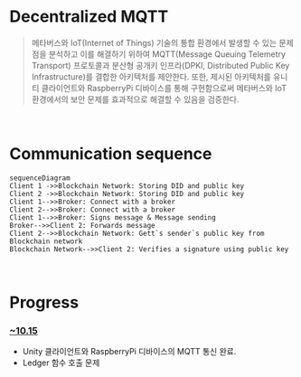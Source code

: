 
# Decentralized MQTT
> 메타버스와 IoT(Internet of Things) 기술의 통합 환경에서 발생할 수 있는 문제점을 분석하고 이를 해결하기 위하여 MQTT(Message Queuing Telemetry Transport) 프로토콜과 분산형 공개키 인프라(DPKI, Distributed Public Key Infrastructure)를 결합한 아키텍처를 제안한다. 또한, 제시된 아키텍처를 유니티 클라이언트와 RaspberryPi 디바이스를 통해 구현함으로써 메타버스와 IoT 환경에서의 보안 문제를 효과적으로 해결할 수 있음을 검증한다.

</br>


# Communication sequence

```mermaid
sequenceDiagram
Client 1 ->>Blockchain Network: Storing DID and public key
Client 2 ->>Blockchain Network: Storing DID and public key
Client 1-->>Broker: Connect with a broker
Client 2-->>Broker: Connect with a broker
Client 1-->>Broker: Signs message & Message sending
Broker-->>Client 2: Forwards message
Client 2-->>Blockchain Network: Gett`s sender`s public key from Blockchain network
Blockchain Network-->>Client 2: Verifies a signature using public key
```
</br>

# Progress
### [~10.15](https://github.com/Hongyoosung/Metaverse_for_IoT/blob/main/Decentralized_MQTT/1015.md)
- Unity 클라이언트와 RaspberryPi 디바이스의 MQTT 통신 완료.
- Ledger 함수 호출 문제





